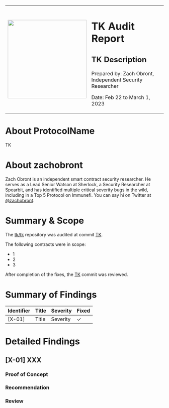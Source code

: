 <table>
    <tr>
        <td><img src="INSERT" width="250" height="250" /></td>
        <td>
            <h1>TK Audit Report</h1>
            <h2>TK Description</h2>
            <p>Prepared by: Zach Obront, Independent Security Researcher</p>
            <p>Date: Feb 22 to March 1, 2023</p>
        </td>
    </tr>
</table>

# About **ProtocolName**

TK

# About **zachobront**

Zach Obront is an independent smart contract security researcher. He serves as a Lead Senior Watson at Sherlock, a Security Researcher at Spearbit, and has identified multiple critical severity bugs in the wild, including in a Top 5 Protocol on Immunefi. You can say hi on Twitter at [@zachobront](http://twitter.com/zachobront).

# Summary & Scope

The [tk/tk](http://tk.com) repository was audited at commit [TK](tk.com).

The following contracts were in scope:
- 1
- 2
- 3

After completion of the fixes, the [TK](tk.com) commit was reviewed.

# Summary of Findings

| Identifier | Title                        | Severity      | Fixed |
| ------ | ---------------------------- | ------------- | ----- |
| [X-01] | Title | Severity |  ✓ |

# Detailed Findings

## [X-01] XXX

### Proof of Concept

### Recommendation

### Review
